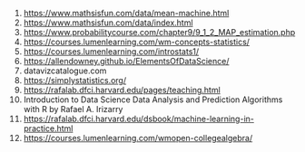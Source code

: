 1. https://www.mathsisfun.com/data/mean-machine.html
2. https://www.mathsisfun.com/data/index.html
3. https://www.probabilitycourse.com/chapter9/9_1_2_MAP_estimation.php
4. https://courses.lumenlearning.com/wm-concepts-statistics/
5. https://courses.lumenlearning.com/introstats1/
6. https://allendowney.github.io/ElementsOfDataScience/
7. datavizcatalogue.com
8. https://simplystatistics.org/
9. https://rafalab.dfci.harvard.edu/pages/teaching.html
10. Introduction to Data Science Data Analysis and Prediction Algorithms with R by Rafael A. Irizarry
11. https://rafalab.dfci.harvard.edu/dsbook/machine-learning-in-practice.html
12. https://courses.lumenlearning.com/wmopen-collegealgebra/
